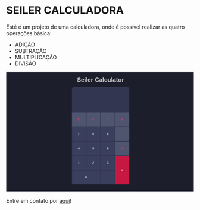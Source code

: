# SEILER CALCULADORA

<p>Esté é um projeto de uma calculadora, onde é possível realizar as quatro operações básica:</p>

<ul>
    <li>ADIÇÃO</li>
    <li>SUBTRAÇÃO</li>
    <li>MULTIPLICAÇÃO</li>
    <li>DIVISÃO</li>
</ul>

<img src="github/calculadora.gif" alt="Demonstração Calculadora">

<p>Entre em contato por <a href="linkedin.com/in/seileremerson/" target="blank">aqui</a>!</p>
